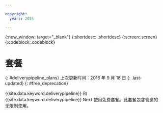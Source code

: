 ```yaml
---

copyright:
  years: 2016

---
```

<!-- Copyright info at top of file: REQUIRED
    The copyright info is YAML content that must occur at the top of the MD file, before attributes are listed.
    It must be surrounded by 3 dashes.
    The value "years" can contain just one year or a two years separated by a comma. (years: 2014, 2016)
    Indentation as per the previous template must be preserved.
-->

{:new_window: target="_blank"}
{:shortdesc: .shortdesc}
{:screen:.screen}
{:codeblock:.codeblock}

# 套餐
{: #deliverypipeline_plans}
上次更新时间：2016 年 9 月 16 日
{: .last-updated}
{: #free_deprecation}

{{site.data.keyword.deliverypipeline}} 和 {{site.data.keyword.deliverypipeline}} Next 使用免费套餐。此套餐包含管道的无限制使用。

